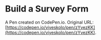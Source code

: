 # Build a Survey Form

A Pen created on CodePen.io. Original URL: [https://codepen.io/viyeskolo/pen/zYvezKK](https://codepen.io/viyeskolo/pen/zYvezKK).


